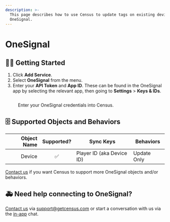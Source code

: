```yaml
---
description: >-
  This page describes how to use Census to update tags on existing devices in
  OneSignal.
---
```


# OneSignal

## 🏃‍♀️ Getting Started

1. Click **Add Service**.
2. Select **OneSignal** from the menu.
3. Enter your **API Token** and **App ID**. These can be found in the OneSignal app by selecting the relevant app, then going to **Settings** > **Keys & IDs**.

<figure><img src="../.gitbook/assets/Screenshot 2023-01-09 at 9.16.46 AM.png" alt=""><figcaption><p>Enter your OneSignal credentials into Census.</p></figcaption></figure>

## 🗄 Supported Objects and Behaviors

| **Object Name** | **Supported?** | **Sync Keys**           | **Behaviors** |
| --------------: | :------------: | ------------------------- | ------------- |
|          Device |        ✅       | Player ID (aka Device ID) | Update Only   |

[Contact us](mailto:support@getcensus.com) if you want Census to support more OneSignal objects and/or behaviors.

## 🚑 Need help connecting to OneSignal?

[Contact us](mailto:support@getcensus.com) via support@getcensus.com or start a conversation with us via the [in-app](https://app.getcensus.com) chat.
